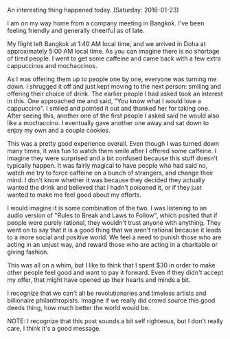 An interesting thing happened today. (Saturday: 2016-01-23) 

I am on my way home from a company meeting in Bangkok. I've been feeling friendly and generally cheerful as of late.

My flight left Bangkok at 1:40 AM local time, and we arrived in Doha at approximately 5:00 AM local time. 
As you can imagine there is no shortage of tired people. I went to get some caffeine and came back with a few extra cappuccinos and mochaccinos. 

As I was offering them up to people one by one, everyone was turning me down. 
I shrugged it off and just kept moving to the next person: smiling and offering their choice of drink.
The earlier people I had asked took an interest in this. One approached me and said, "You know what I would love a cappuccino". 
I smiled and pointed it out and thanked her for taking one. 
After seeing this, another one of the first people I asked said he would also like a mochaccino. 
I eventually gave another one away and sat down to enjoy my own and a couple cookies.

This was a pretty good experience overall. 
Even though I was turned down many times, it was fun to watch them smile after I offered some caffeine. 
I imagine they were surprised and a bit confused because this stuff doesn't typically happen. 
It was fairly magical to have people who had said no, watch me try to force caffeine on a bunch of strangers, and change their mind. 
I don't know whether it was because they decided they actually wanted the drink and believed that I hadn't poisoned it, or if they just wanted to make me feel good about my efforts. 

I would imagine it is some combination of the two. 
I was listening to an audio version of "Rules to Break and Laws to Follow", which posited that if people were purely rational, they wouldn't trust anyone with anything. 
They went on to say that it is a good thing that we aren't rational because it leads to a more social and positive world. 
We feel a need to punish those who are acting in an unjust way, and reward those who are acting in a charitable or giving fashion.

This was all on a whim, but I like to think that I spent $30 in order to make other people feel good and want to pay it forward. 
Even if they didn't accept my offer, that might have opened up their hearts and minds a bit. 

I recognize that we can't all be revolutionaries and timeless artists and billionaire philanthropists. 
Imagine if we really did crowd source this good deeds thing, how much better the world would be. 

NOTE: I recognize that this post sounds a bit self righteous, but I don't really care, I think it's a good message.